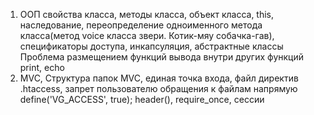 1. ООП
   свойства класса, методы класса, объект класса, this, наследование, переопределение одноименного метода класса(метод voice класса звери. Котик-мяу собачка-гав), спецификаторы доступа, инкапсуляция, абстрактные классы
   Проблема размещением функций вывода внутри других функций print, echo
1. MVC, Структура папок MVC, единая точка входа, файл директив .htaccess, запрет пользователю обращения к файлам напрямую define('VG_ACCESS', true); header(), require_once, сессии
